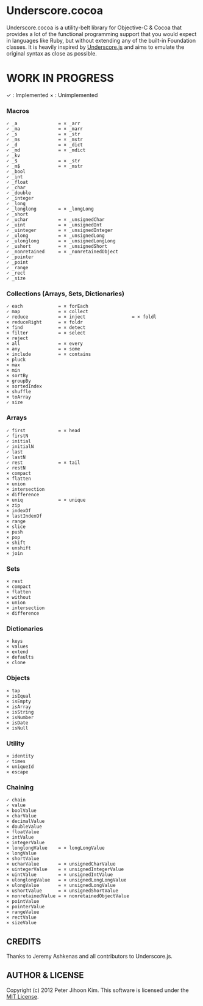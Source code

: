 # Underscore.cocoa

Underscore.cocoa is a utility-belt library for Objective-C & Cocoa that provides a lot of the functional programming support that you would expect in languages like Ruby, but without extending any of the built-in Foundation classes. It is heavily inspired by [Underscore.js](http://documentcloud.github.com/underscore) and aims to emulate the original syntax as close as possible.

# WORK IN PROGRESS

✓ : Implemented
× : Unimplemented

### Macros

```
✓ _a               = × _arr
✓ _ma              = × _marr
✓ _s               = × _str
✓ _ms              = × _mstr
✓ _d               = × _dict
✓ _md              = × _mdict
✓ _kv
✓ _$               = × _str
✓ _m$              = × _mstr
✓ _bool
✓ _int
✓ _float
✓ _char
✓ _double
✓ _integer
✓ _long
✓ _longlong        = × _longLong
✓ _short
✓ _uchar           = × _unsignedChar
✓ _uint            = × _unsignedInt
✓ _uinteger        = × _unsignedInteger
✓ _ulong           = × _unsignedLong
✓ _ulonglong       = × _unsignedLongLong
✓ _ushort          = × _unsignedShort
✓ _nonretained     = × _nonretainedObject
✓ _pointer
✓ _point
✓ _range
✓ _rect
✓ _size
```

### Collections (Arrays, Sets, Dictionaries)

```
✓ each             = × forEach
✓ map              = × collect
✓ reduce           = × inject                 = × foldl
× reduceRight      = × foldr
× find             = × detect
× filter           = × select
× reject
× all              = × every
× any              = × some
× include          = × contains
× pluck
× max
× min
× sortBy
× groupBy
× sortedIndex
× shuffle
× toArray
✓ size
```

### Arrays

```
✓ first            = × head
✓ firstN
✓ initial
✓ initialN
✓ last
✓ lastN
✓ rest             = × tail
✓ restN
× compact
× flatten
× union
× intersection
× difference
× uniq             = × unique
× zip
× indexOf
× lastIndexOf
× range
× slice
× push
× pop
× shift
× unshift
× join
```

### Sets

```
× rest
× compact
× flatten
× without
× union
× intersection
× difference
```

### Dictionaries

```
× keys
× values
× extend
× defaults
× clone
```

### Objects

```
× tap
× isEqual
× isEmpty
× isArray
× isString
× isNumber
× isDate
× isNull
```

### Utility

```
× identity
✓ times
× uniqueId
× escape
```

### Chaining

```
✓ chain
✓ value
× boolValue
× charValue
× decimalValue
× doubleValue
× floatValue
× intValue
× integerValue
× longlongValue    = × longLongValue
× longValue
× shortValue
× ucharValue       = × unsignedCharValue
× uintegerValue    = × unsignedIntegerValue
× uintValue        = × unsignedIntValue
× ulonglongValue   = × unsignedLongLongValue
× ulongValue       = × unsignedLongValue
× ushortValue      = × unsignedShortValue
× nonretainedValue = × nonretainedObjectValue
× pointValue
× pointerValue
× rangeValue
× rectValue
× sizeValue
```

## CREDITS

Thanks to Jeremy Ashkenas and all contributors to Underscore.js.

## AUTHOR & LICENSE

Copyright (c) 2012 Peter Jihoon Kim. This software is licensed under the [MIT License](http://github.com/petejkim/specta/raw/master/LICENSE).

